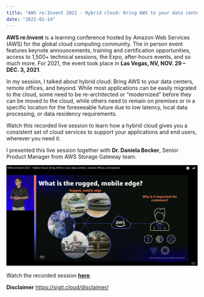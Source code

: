 ```yaml
---
title: "AWS re:Invent 2021 - Hybrid cloud: Bring AWS to your data centers, remote offices, and beyond"
date: "2022-01-14"
---
```

**AWS re:Invent** is a learning conference hosted by Amazon Web Services (AWS) for the global cloud computing community. The in person event features keynote announcements, training and certification opportunities, access to 1,500+ technical sessions, the Expo, after-hours events, and so much more. For 2021, the event took place in **Las Vegas, NV, NOV. 29 – DEC. 3, 2021**.

In my session, I talked about hybrid cloud: Bring AWS to your data centers, remote offices, and beyond. While most applications can be easily migrated to the cloud, some need to be re-architected or “modernized” before they can be moved to the cloud, while others need to remain on premises or in a specific location for the foreseeable future due to low latency, local data processing, or data residency requirements. 

Watch this recorded live session to learn how a hybrid cloud gives you a consistent set of cloud services to support your applications and end users, wherever you need it.

I presented this live session together with **Dr. Daniela Becker**, Senior Product Manager from AWS Storage Gateway team. 

![](images/AWS-reinvent2021-sigit.png)

Watch the recorded session [**here**](https://youtu.be/MRK9XfO4J6k).

**Disclaimer**
https://sigit.cloud/disclaimer/